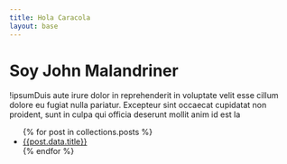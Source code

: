 ```yaml
---
title: Hola Caracola
layout: base
---
```


# Soy John Malandriner

!ipsumDuis aute irure dolor in reprehenderit in voluptate velit esse cillum dolore eu fugiat nulla pariatur. Excepteur sint occaecat cupidatat non proident, sunt in culpa qui officia deserunt mollit anim id est la

<ul>
{% for post in collections.posts %}
  <li><a href="{{post.url}}">{{post.data.title}}</a></li>
{% endfor %}
</ul>